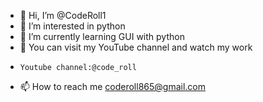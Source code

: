 - 👋 Hi, I’m @CodeRoll1
- 👀 I’m interested in python
- 🌱 I’m currently learning GUI with python
- 💞️ You can visit my YouTube channel and watch my work
-     Youtube channel:@code_roll
- 📫 How to reach me coderoll865@gmail.com

<!---
CodeRoll1/CodeRoll1 is a ✨ special ✨ repository because its `README.md` (this file) appears on your GitHub profile.
You can click the Preview link to take a look at your changes.
--->
